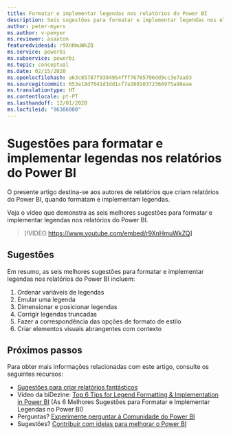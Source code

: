 ```yaml
---
title: Formatar e implementar legendas nos relatórios do Power BI
description: Seis sugestões para formatar e implementar legendas nos elementos visuais de relatórios do Power BI, no Power BI Desktop ou no serviço Power BI.
author: peter-myers
ms.author: v-pemyer
ms.reviewer: asaxton
featuredvideoid: r9XnHmuWkZQ
ms.service: powerbi
ms.subservice: powerbi
ms.topic: conceptual
ms.date: 02/15/2020
ms.openlocfilehash: a63c85787f9304954fff76785796dd9cc3e7aa93
ms.sourcegitcommit: 653e18d7041d3dd1cf7a38010372366975a98eae
ms.translationtype: HT
ms.contentlocale: pt-PT
ms.lasthandoff: 12/01/2020
ms.locfileid: "96386000"
---
```

# <a name="tips-to-format-and-implement-legends-in-power-bi-reports"></a>Sugestões para formatar e implementar legendas nos relatórios do Power BI

O presente artigo destina-se aos autores de relatórios que criam relatórios do Power BI, quando formatam e implementam legendas.

Veja o vídeo que demonstra as seis melhores sugestões para formatar e implementar legendas nos relatórios do Power BI.

> [!VIDEO https://www.youtube.com/embed/r9XnHmuWkZQ]

## <a name="tips"></a>Sugestões

Em resumo, as seis melhores sugestões para formatar e implementar legendas nos relatórios do Power BI incluem:

1. Ordenar variáveis de legendas
1. Emular uma legenda
1. Dimensionar e posicionar legendas
1. Corrigir legendas truncadas
1. Fazer a correspondência das opções de formato de estilo
1. Criar elementos visuais abrangentes com contexto

## <a name="next-steps"></a>Próximos passos

Para obter mais informações relacionadas com este artigo, consulte os seguintes recursos:

- [Sugestões para criar relatórios fantásticos](../create-reports/desktop-tips-and-tricks-for-creating-reports.md)
- Vídeo da biDezine: [Top 6 Tips for Legend Formatting & Implementation in Power BI](https://www.youtube.com/watch?v=r9XnHmuWkZQ) (As 6 Melhores Sugestões para Formatar e Implementar Legendas no Power BI)
- Perguntas? [Experimente perguntar à Comunidade do Power BI](https://community.powerbi.com/)
- Sugestões? [Contribuir com ideias para melhorar o Power BI](https://ideas.powerbi.com)

